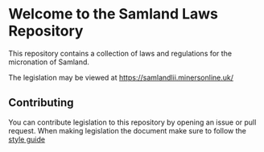 # Welcome to the Samland Laws Repository

This repository contains a collection of laws and regulations for the micronation of Samland.

The legislation may be viewed at <https://samlandlii.minersonline.uk/>

## Contributing

You can contribute legislation to this repository by opening an issue or pull request.
When making legislation the document make sure to follow the [style guide](./style_guide.md)
